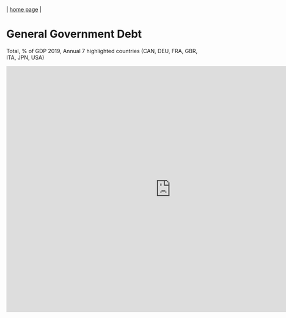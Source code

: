 | [home page](https://github.com/LasariiaL/DataVizByLaura) |

# General Government Debt
Total, % of GDP
2019, Annual
7 highlighted countries (CAN, DEU, FRA, GBR, ITA, JPN, USA)

<iframe src="https://data.oecd.org/chart/7bcK" width="860" height="645" style="border: 0" mozallowfullscreen="true" webkitallowfullscreen="true" allowfullscreen="true"><a href="https://data.oecd.org/chart/7bcK" target="_blank">OECD Chart: General government debt, Total, % of GDP, Annual, 2019</a></iframe>
